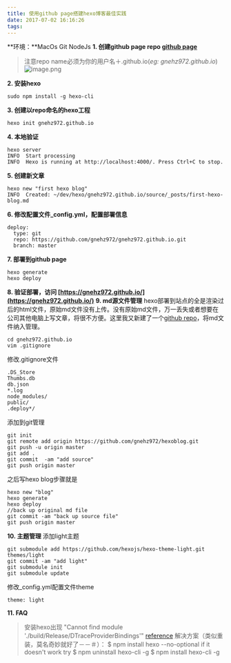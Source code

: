 ```yaml
---
title: 使用github page搭建hexo博客最佳实践
date: 2017-07-02 16:16:26
tags:
---
```

**环境：**MacOs Git NodeJs
**1. 创建github page repo [github page](https://pages.github.com/)**
>注意repo name必须为你的用户名＋.github.io(*eg: gnehz972.github.io*)
>![image.png](http://upload-images.jianshu.io/upload_images/6722536-f59e83eae1bf73bf.png?imageMogr2/auto-orient/strip%7CimageView2/2/w/1240)

**2. 安装hexo**
```
sudo npm install -g hexo-cli  
```
**3. 创建以repo命名的hexo工程**
```
hexo init gnehz972.github.io
```
**4. 本地验证**
```
hexo server    
INFO  Start processing
INFO  Hexo is running at http://localhost:4000/. Press Ctrl+C to stop.
```
**5. 创建新文章**
```
hexo new "first hexo blog"
INFO  Created: ~/dev/hexo/gnehz972.github.io/source/_posts/first-hexo-blog.md
```
**6. 修改配置文件_config.yml，配置部署信息**
```
deploy:
  type: git
  repo: https://github.com/gnehz972/gnehz972.github.io.git
  branch: master
```
**7. 部署到github page**
```
hexo generate
hexo deploy
```
**8. 验证部署，访问 [https://gnehz972.github.io/](https://gnehz972.github.io/)**
**9. md源文件管理**
hexo部署到站点的全是渲染过后的html文件，原始md文件没有上传。没有原始md文件，万一丢失或者想要在公司其他电脑上写文章，将很不方便。这里我又新建了一个[github repo](https://github.com/gnehz972/hexoblog)，将md文件纳入管理。
```
cd gnehz972.github.io
vim .gitignore
```
修改.gitignore文件
```
.DS_Store
Thumbs.db
db.json
*.log
node_modules/
public/
.deploy*/
```
添加到git管理
```
git init 
git remote add origin https://github.com/gnehz972/hexoblog.git
git push -u origin master 
git add .
git commit  -am "add source"
git push origin master
```
之后写hexo blog步骤就是
```
hexo new "blog"
hexo generate
hexo deploy
//back up original md file
git commit -am "back up source file"
git push origin master
```
**10. 主题管理**
添加light主题
```
git submodule add https://github.com/hexojs/hexo-theme-light.git themes/light
git commit -am "add light"
git submodule init
git submodule update
```
修改_config.yml配置文件theme
```
theme: light
```
**11. FAQ**
>安装hexo出现 "Cannot find module './build/Release/DTraceProviderBindings'"
[reference](https://github.com/hexojs/hexo/issues/1922)
解决方案（类似重装，莫名奇妙就好了－－＃）：
$ npm install hexo --no-optional
if it doesn't work
try
$ npm uninstall hexo-cli -g
$ npm install hexo-cli -g

